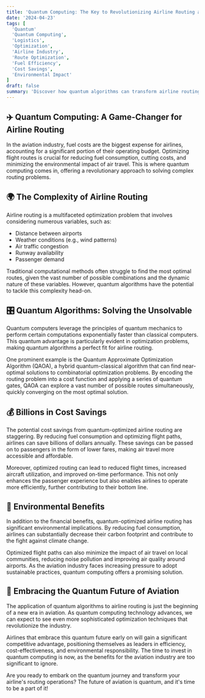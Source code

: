 ```yaml
---
title: 'Quantum Computing: The Key to Revolutionizing Airline Routing and Saving Billions'
date: '2024-04-23'
tags: [
  'Quantum'
  'Quantum Computing',
  'Logistics',
  'Optimization',
  'Airline Industry',
  'Route Optimization',
  'Fuel Efficiency',
  'Cost Savings',
  'Environmental Impact'
]
draft: false
summary: 'Discover how quantum algorithms can transform airline routing, leading to billions in cost savings and reduced environmental impact. Explore the power of quantum computing in tackling complex optimization problems and revolutionizing the aviation industry.'
---
```


## ✈️ Quantum Computing: A Game-Changer for Airline Routing

In the aviation industry, fuel costs are the biggest expense for airlines, accounting for a significant portion of their operating budget. Optimizing flight routes is crucial for reducing fuel consumption, cutting costs, and minimizing the environmental impact of air travel. This is where quantum computing comes in, offering a revolutionary approach to solving complex routing problems.

## 🌍 The Complexity of Airline Routing

Airline routing is a multifaceted optimization problem that involves considering numerous variables, such as:

- Distance between airports
- Weather conditions (e.g., wind patterns)
- Air traffic congestion
- Runway availability
- Passenger demand

Traditional computational methods often struggle to find the most optimal routes, given the vast number of possible combinations and the dynamic nature of these variables. However, quantum algorithms have the potential to tackle this complexity head-on.

## 🎛️ Quantum Algorithms: Solving the Unsolvable

Quantum computers leverage the principles of quantum mechanics to perform certain computations exponentially faster than classical computers. This quantum advantage is particularly evident in optimization problems, making quantum algorithms a perfect fit for airline routing.

One prominent example is the Quantum Approximate Optimization Algorithm (QAOA), a hybrid quantum-classical algorithm that can find near-optimal solutions to combinatorial optimization problems. By encoding the routing problem into a cost function and applying a series of quantum gates, QAOA can explore a vast number of possible routes simultaneously, quickly converging on the most optimal solution.

## 💰 Billions in Cost Savings

The potential cost savings from quantum-optimized airline routing are staggering. By reducing fuel consumption and optimizing flight paths, airlines can save billions of dollars annually. These savings can be passed on to passengers in the form of lower fares, making air travel more accessible and affordable.

Moreover, optimized routing can lead to reduced flight times, increased aircraft utilization, and improved on-time performance. This not only enhances the passenger experience but also enables airlines to operate more efficiently, further contributing to their bottom line.

## 🌿 Environmental Benefits

In addition to the financial benefits, quantum-optimized airline routing has significant environmental implications. By reducing fuel consumption, airlines can substantially decrease their carbon footprint and contribute to the fight against climate change.

Optimized flight paths can also minimize the impact of air travel on local communities, reducing noise pollution and improving air quality around airports. As the aviation industry faces increasing pressure to adopt sustainable practices, quantum computing offers a promising solution.

## 🚀 Embracing the Quantum Future of Aviation

The application of quantum algorithms to airline routing is just the beginning of a new era in aviation. As quantum computing technology advances, we can expect to see even more sophisticated optimization techniques that revolutionize the industry.

Airlines that embrace this quantum future early on will gain a significant competitive advantage, positioning themselves as leaders in efficiency, cost-effectiveness, and environmental responsibility. The time to invest in quantum computing is now, as the benefits for the aviation industry are too significant to ignore.

Are you ready to embark on the quantum journey and transform your airline's routing operations? The future of aviation is quantum, and it's time to be a part of it!
